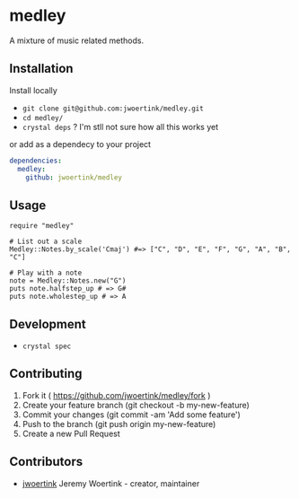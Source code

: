 # medley

A mixture of music related methods.

## Installation

Install locally

* `git clone git@github.com:jwoertink/medley.git`
* `cd medley/`
* `crystal deps` ? I'm stll not sure how all this works yet

or add as a dependecy to your project

```yaml
dependencies:
  medley:
    github: jwoertink/medley
```

## Usage

```crystal
require "medley"

# List out a scale
Medley::Notes.by_scale('Cmaj') #=> ["C", "D", "E", "F", "G", "A", "B", "C"]

# Play with a note
note = Medley::Notes.new("G")
puts note.halfstep_up # => G#
puts note.wholestep_up # => A
```

## Development

* `crystal spec`

## Contributing

1. Fork it ( https://github.com/jwoertink/medley/fork )
2. Create your feature branch (git checkout -b my-new-feature)
3. Commit your changes (git commit -am 'Add some feature')
4. Push to the branch (git push origin my-new-feature)
5. Create a new Pull Request

## Contributors

- [jwoertink](https://github.com/jwoertink) Jeremy Woertink - creator, maintainer
